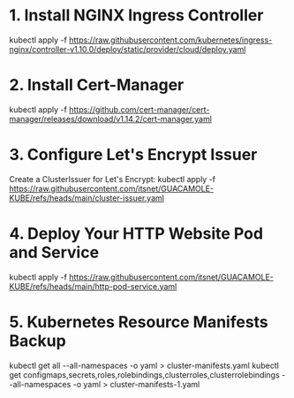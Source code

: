 
# 1. Install NGINX Ingress Controller
kubectl apply -f https://raw.githubusercontent.com/kubernetes/ingress-nginx/controller-v1.10.0/deploy/static/provider/cloud/deploy.yaml


# 2. Install Cert-Manager
kubectl apply -f https://github.com/cert-manager/cert-manager/releases/download/v1.14.2/cert-manager.yaml

# 3. Configure Let's Encrypt Issuer
Create a ClusterIssuer for Let's Encrypt:
kubectl apply -f https://raw.githubusercontent.com/itsnet/GUACAMOLE-KUBE/refs/heads/main/cluster-issuer.yaml

# 4. Deploy Your HTTP Website Pod and Service
kubectl apply -f https://raw.githubusercontent.com/itsnet/GUACAMOLE-KUBE/refs/heads/main/http-pod-service.yaml

# 5. Kubernetes Resource Manifests Backup
kubectl get all --all-namespaces -o yaml > cluster-manifests.yaml
kubectl get configmaps,secrets,roles,rolebindings,clusterroles,clusterrolebindings --all-namespaces -o yaml > cluster-manifests-1.yaml


